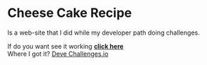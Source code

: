 # Cheese Cake Recipe

Is a web-site that I did while my developer path doing challenges.

If do you want see it working  **[click here](https://eufraniodiogo.github.io/interior-design)**<br>
Where I got it?
[Deve Challenges.io](https://devchallenges.io)

